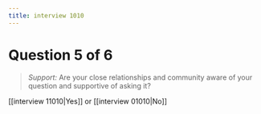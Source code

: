 ```yaml
---
title: interview 1010
---
```

# Question 5 of 6
> *Support:* Are your close relationships and community aware of your question and supportive of asking it?

[[interview 11010|Yes]] or [[interview 01010|No]] 